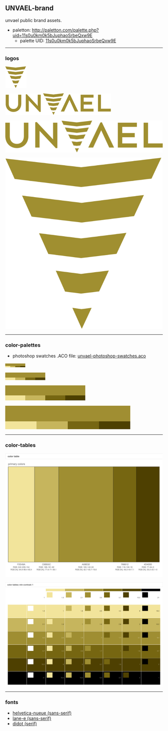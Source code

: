 UNVAEL-brand
------------

unvael public brand assets.


- paletton: http://paletton.com/palette.php?uid=11s0u0km0k5bJuphaoSrbeQxw9E
    - palette UID: [11s0u0km0k5bJuphaoSrbeQxw9E](http://paletton.com/#uid=11s0u0km0k5bJuphaoSrbeQxw9E)

-----


### logos

![unvael-logo-md-transparent-symbol.png](https://raw.githubusercontent.com/unvael/brand/develop/logo/png/unvael-logo-md-transparent-symbol.png)

![unvael-logo-md-transparent.png](https://raw.githubusercontent.com/unvael/brand/develop/logo/png/unvael-logo-md-transparent.png)

![unvael-logo-lg-transparent.png](https://raw.githubusercontent.com/unvael/brand/develop/logo/png/unvael-logo-lg-transparent.png)

![unvael-logo-lg-transparent-symbol.png](https://raw.githubusercontent.com/unvael/brand/develop/logo/png/unvael-logo-lg-transparent-symbol.png)


-----


### color-palettes

- photoshop swatches .ACO file: [unvael-photoshop-swatches.aco](https://raw.githubusercontent.com/unvael/brand/develop/color-swatches/unvael-photoshop-swatches.aco)

![palette-sm.png](https://raw.githubusercontent.com/unvael/brand/develop/color-swatches/palettes/palette-sm.png)

![palette-md.png](https://raw.githubusercontent.com/unvael/brand/develop/color-swatches/palettes/palette-md.png)

![palette-lg.png](https://raw.githubusercontent.com/unvael/brand/develop/color-swatches/palettes/palette-lg.png)

![palette-xl.png](https://raw.githubusercontent.com/unvael/brand/develop/color-swatches/palettes/palette-xl.png)


-----


### color-tables

![paletton-color-table-template.png](https://raw.githubusercontent.com/unvael/brand/develop/color-swatches/color-tables/paletton-color-table-template.png)

![paletton-color-table-min-contrast-1.png](https://raw.githubusercontent.com/unvael/brand/develop/color-swatches/color-tables/paletton-color-table-min-contrast-1.png)


-----


### fonts

- [helvetica-nueue (sans-serif)](http://goo.gl/rj3C40)
- [lane-e (sans-serif)](http://goo.gl/xfC15N)
- [didot (serif)](https://goo.gl/yrGYlh)
